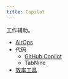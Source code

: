 ```yaml
---
title: Copilot
---
```

工作辅助。

* [AirOps](airops.md)
* 代码
  * [GitHub Copilot](../g/github-copilot.md)
  * TabNine
* [效率工具](../e/efficiency.md)